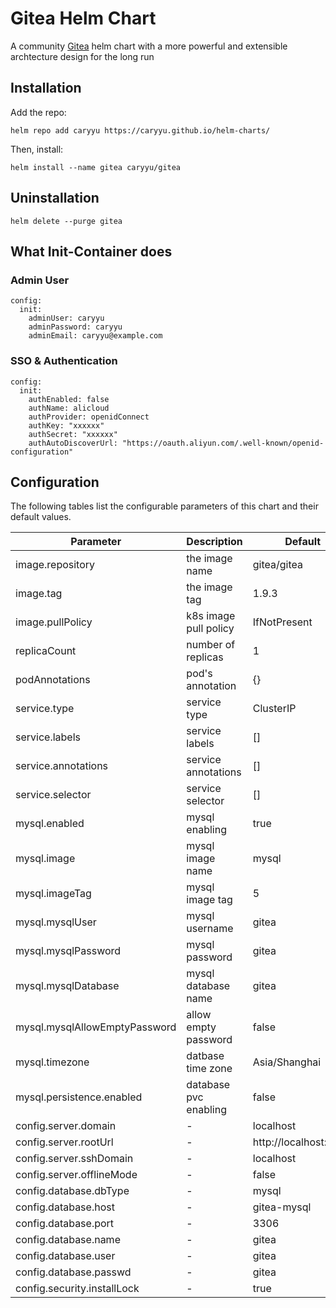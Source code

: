 # Gitea Helm Chart
A community [Gitea](https://gitea.com/) helm chart with a more powerful and extensible archtecture design for the long run 

## Installation

Add the repo:

```
helm repo add caryyu https://caryyu.github.io/helm-charts/
```

Then, install: 

```
helm install --name gitea caryyu/gitea
```

## Uninstallation

```
helm delete --purge gitea
```

## What Init-Container does

### Admin User

```
config:
  init:
    adminUser: caryyu
    adminPassword: caryyu
    adminEmail: caryyu@example.com
```

### SSO & Authentication

```
config:
  init:
    authEnabled: false
    authName: alicloud
    authProvider: openidConnect
    authKey: "xxxxxx"
    authSecret: "xxxxxx"
    authAutoDiscoverUrl: "https://oauth.aliyun.com/.well-known/openid-configuration"
```

## Configuration
The following tables list the configurable parameters of this chart and their default values.

| Parameter                     | Description           | Default               |
| ----------------------------- | --------------------- | --------------------- |
| image.repository              | the image name        | gitea/gitea           |
| image.tag                     | the image tag         | 1.9.3                 |
| image.pullPolicy              | k8s image pull policy | IfNotPresent          |
| replicaCount                  | number of replicas    | 1                     |
| podAnnotations                | pod's annotation      | {}                    |
| service.type                  | service type          | ClusterIP             |
| service.labels                | service labels        | []                    |
| service.annotations           | service annotations   | []                    |
| service.selector              | service selector      | []                    |
| mysql.enabled                 | mysql enabling        | true                  |
| mysql.image                   | mysql image name      | mysql                 |
| mysql.imageTag                | mysql image tag       | 5                     |
| mysql.mysqlUser               | mysql username        | gitea                 |
| mysql.mysqlPassword           | mysql password        | gitea                 |
| mysql.mysqlDatabase           | mysql database name   | gitea                 |
| mysql.mysqlAllowEmptyPassword | allow empty password  | false                 |
| mysql.timezone                | datbase time zone     | Asia/Shanghai         |
| mysql.persistence.enabled     | database pvc enabling | false                 |
| config.server.domain          | -                     | localhost             |
| config.server.rootUrl         | -                     | http://localhost:3000 |
| config.server.sshDomain       | -                     | localhost             |
| config.server.offlineMode     | -                     | false                 |
| config.database.dbType        | -                     | mysql                 |
| config.database.host          | -                     | gitea-mysql           |
| config.database.port          | -                     | 3306                  |
| config.database.name          | -                     | gitea                 |
| config.database.user          | -                     | gitea                 |
| config.database.passwd        | -                     | gitea                 |
| config.security.installLock   | -                     | true                  |
